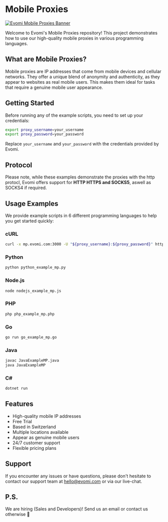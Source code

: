 # Mobile Proxies
[![Evomi Mobile Proxies Banner](https://framerusercontent.com/images/N2DKLlKGPmYMPMIryD9Kj92O0.png?scale-down-to=1024&lossless=1)](https://my.evomi.com)

Welcome to Evomi's Mobile Proxies repository! This project demonstrates how to use our high-quality mobile proxies in various programming languages.

## What are Mobile Proxies?
Mobile proxies are IP addresses that come from mobile devices and cellular networks. They offer a unique blend of anonymity and authenticity, as they appear to websites as real mobile users. This makes them ideal for tasks that require a genuine mobile user appearance.

## Getting Started
Before running any of the example scripts, you need to set up your credentials:

```bash
export proxy_username=your_username
export proxy_password=your_password
```

Replace `your_username` and `your_password` with the credentials provided by Evomi.

## Protocol
Please note, while these examples demonstrate the proxies with the http protocl, Evomi offers support for **HTTP HTTPS and SOCKS5**, aswell as SOCKS4 if required.


## Usage Examples
We provide example scripts in 6 different programming languages to help you get started quickly:

### cURL
```bash
curl -x mp.evomi.com:3000 -U "${proxy_username}:${proxy_password}" https://ip.evomi.com/s
```

### Python
```bash
python python_example_mp.py
```

### Node.js
```bash
node nodejs_example_mp.js
```

### PHP
```bash
php php_example_mp.php
```

### Go
```bash
go run go_example_mp.go
```

### Java
```bash
javac JavaExampleMP.java
java JavaExampleMP
```

### C#
```bash
dotnet run
```

## Features
- High-quality mobile IP addresses
- Free Trial
- Based in Switzerland
- Multiple locations available
- Appear as genuine mobile users
- 24/7 customer support
- Flexible pricing plans

## Support
If you encounter any issues or have questions, please don't hesitate to contact our support team at hello@evomi.com or via our live-chat.

## P.S.
We are hiring (Sales and Developers)! Send us an email or contact us otherwise 🤫
